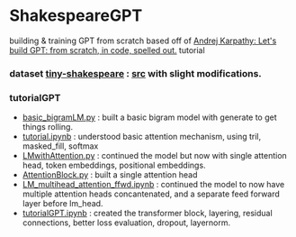 # ShakespeareGPT

building & training GPT from scratch based off of [Andrej Karpathy: Let's build GPT: from scratch, in code, spelled out.](https://www.youtube.com/watch?v=kCc8FmEb1nY) tutorial

### dataset [tiny-shakespeare](dataset/shakespeare.txt) : [src](https://github.com/karpathy/char-rnn/blob/master/data/tinyshakespeare/input.txt) with slight modifications.

### tutorialGPT

- [basic_bigramLM.py](./tutorialGPT/basic_bigramLM.py) : built a basic bigram model with generate to get things rolling.
- [tutorial.ipynb](./tutorialGPT/tutorial.ipynb) : understood basic attention mechanism, using tril, masked_fill, softmax
- [LMwithAttention.py](./tutorialGPT/LMwithAttention.py) : continued the model but now with single attention head, token embeddings, positional embeddings.
- [AttentionBlock.py](./tutorialGPT/AttentionBlock.py) : built a single attention head
- [LM_multihead_attention_ffwd.ipynb](./tutorialGPT/LM_multihead_attention_ffwd.ipynb) : continued the model to now have multiple attention heads concantenated, and a separate feed forward layer before lm_head.
- [tutorialGPT.ipynb](./tutorialGPT/tutorialGPT.ipynb) : created the transformer block, layering, residual connections, better loss evaluation, dropout, layernorm.
